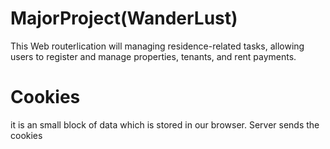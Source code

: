 # MajorProject(WanderLust)
This Web routerlication will managing residence-related tasks, allowing users to register and manage properties, tenants, and rent payments.

# Cookies 
it is an small block of data which is stored in our browser. Server sends the cookies
